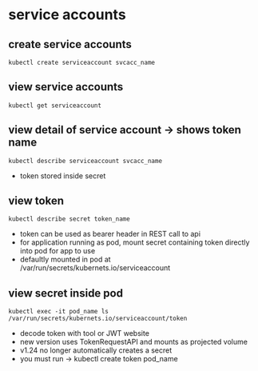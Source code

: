 # service accounts

## create service accounts
`kubectl create serviceaccount svcacc_name`
## view service accounts
`kubectl get serviceaccount`
## view detail of service account -> shows token name
`kubectl describe serviceaccount svcacc_name`
* token stored inside secret
## view token
`kubectl describe secret token_name`

* token can be used as bearer header in REST call to api
* for application running as pod, mount secret containing token directly into pod for app to use
* defaultly mounted in pod at /var/run/secrets/kubernets.io/serviceaccount
## view secret inside pod
`kubectl exec -it pod_name ls /var/run/secrets/kubernets.io/serviceaccount/token`
* decode token with tool or JWT website
* new version uses TokenRequestAPI and mounts as projected volume 
* v1.24 no longer automatically creates a secret
* you must run ->  kubectl create token pod_name

